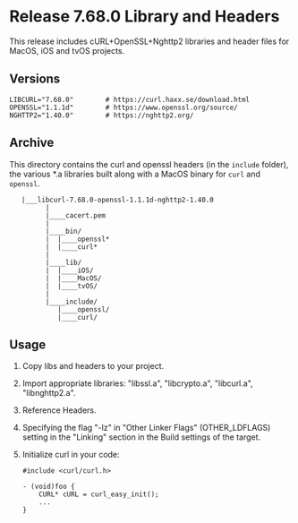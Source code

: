 # Release 7.68.0 Library and Headers

This release includes cURL+OpenSSL+Nghttp2 libraries and header files for MacOS, iOS and tvOS projects.

## Versions

	LIBCURL="7.68.0"        # https://curl.haxx.se/download.html
	OPENSSL="1.1.1d"        # https://www.openssl.org/source/
	NGHTTP2="1.40.0"        # https://nghttp2.org/

## Archive

This directory contains the curl and openssl headers (in the `include` folder), the various *.a libraries built along with a MacOS binary for `curl` and `openssl`.

	   |___libcurl-7.68.0-openssl-1.1.1d-nghttp2-1.40.0
             |
             |____cacert.pem
             |
             |____bin/
             |  |____openssl*
             |  |____curl*
             |
             |____lib/
             |  |____iOS/
             |  |____MacOS/
             |  |____tvOS/
             |
             |____include/
                |____openssl/
                |____curl/
 
## Usage

 1. Copy libs and headers to your project.
 2. Import appropriate libraries: "libssl.a", "libcrypto.a", "libcurl.a", "libnghttp2.a".
 3. Reference Headers.
 4. Specifying the flag  "-lz" in "Other Linker Flags" (OTHER_LDFLAGS) setting in the "Linking" section in the Build settings of the target.
 5. Initialize curl in your code:

        #include <curl/curl.h>

        - (void)foo {    
            CURL* cURL = curl_easy_init();  
            ...  
        }


